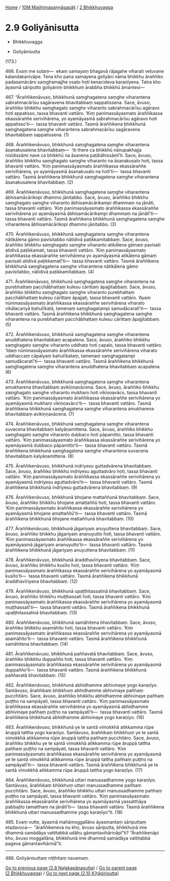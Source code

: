 
[Home](/) / [10M Majjhimapaṇṇāsapāḷi](...md) / [2 Bhikkhuvagga](../10M/2.md)

# 2.9 Goliyānisutta

* Bhikkhuvagga

* Goliyānisutta

(173.)

466\. Evaṃ me sutaṃ—  ekaṃ samayaṃ bhagavā rājagahe viharati veḷuvane kalandakanivāpe. Tena kho pana samayena goliyāni nāma bhikkhu āraññiko padasamācāro saṃghamajjhe osaṭo hoti kenacideva karaṇīyena. Tatra kho āyasmā sāriputto goliyāniṃ bhikkhuṃ ārabbha bhikkhū āmantesi—

467\. “Āraññikenāvuso, bhikkhunā saṃghagatena saṃghe viharantena sabrahmacārīsu sagāravena bhavitabbaṃ sappatissena. Sace, āvuso, āraññiko bhikkhu saṃghagato saṃghe viharanto sabrahmacārīsu agāravo hoti appatisso, tassa bhavanti vattāro. ‘Kiṃ panimassāyasmato āraññikassa ekassāraññe serivihārena, yo ayamāyasmā sabrahmacārīsu agāravo hoti appatisso’ti—  tassa bhavanti vattāro. Tasmā āraññikena bhikkhunā saṃghagatena saṃghe viharantena sabrahmacārīsu sagāravena bhavitabbaṃ sappatissena. (1)

468\. Āraññikenāvuso, bhikkhunā saṃghagatena saṃghe viharantena āsanakusalena bhavitabbaṃ—  ‘iti there ca bhikkhū nānupakhajja nisīdissāmi nave ca bhikkhū na āsanena paṭibāhissāmī’ti. Sace, āvuso, āraññiko bhikkhu saṃghagato saṃghe viharanto na āsanakusalo hoti, tassa bhavanti vattāro. ‘Kiṃ panimassāyasmato āraññikassa ekassāraññe serivihārena, yo ayamāyasmā āsanakusalo na hotī’ti—  tassa bhavanti vattāro. Tasmā āraññikena bhikkhunā saṃghagatena saṃghe viharantena āsanakusalena bhavitabbaṃ. (2)

469\. Āraññikenāvuso, bhikkhunā saṃghagatena saṃghe viharantena ābhisamācārikopi dhammo jānitabbo. Sace, āvuso, āraññiko bhikkhu saṃghagato saṃghe viharanto ābhisamācārikampi dhammaṃ na jānāti, tassa bhavanti vattāro. ‘Kiṃ panimassāyasmato āraññikassa ekassāraññe serivihārena yo ayamāyasmā ābhisamācārikampi dhammaṃ na jānātī’ti—  tassa bhavanti vattāro. Tasmā āraññikena bhikkhunā saṃghagatena saṃghe viharantena ābhisamācārikopi dhammo jānitabbo. (3)

470\. Āraññikenāvuso, bhikkhunā saṃghagatena saṃghe viharantena nātikālena gāmo pavisitabbo nātidivā paṭikkamitabbaṃ. Sace, āvuso, āraññiko bhikkhu saṃghagato saṃghe viharanto atikālena gāmaṃ pavisati atidivā paṭikkamati, tassa bhavanti vattāro. ‘Kiṃ panimassāyasmato āraññikassa ekassāraññe serivihārena yo ayamāyasmā atikālena gāmaṃ pavisati atidivā paṭikkamatī’ti—  tassa bhavanti vattāro. Tasmā āraññikena bhikkhunā saṃghagatena saṃghe viharantena nātikālena gāmo pavisitabbo, nātidivā paṭikkamitabbaṃ. (4)

471\. Āraññikenāvuso, bhikkhunā saṃghagatena saṃghe viharantena na purebhattaṃ pacchābhattaṃ kulesu cārittaṃ āpajjitabbaṃ. Sace, āvuso, āraññiko bhikkhu saṃghagato saṃghe viharanto purebhattaṃ pacchābhattaṃ kulesu cārittaṃ āpajjati, tassa bhavanti vattāro. ‘Ayaṃ nūnimassāyasmato āraññikassa ekassāraññe serivihārena viharato vikālacariyā bahulīkatā, tamenaṃ saṃghagatampi samudācaratī’ti—  tassa bhavanti vattāro. Tasmā āraññikena bhikkhunā saṃghagatena saṃghe viharantena na purebhattaṃ pacchābhattaṃ kulesu cārittaṃ āpajjitabbaṃ. (5)

472\. Āraññikenāvuso, bhikkhunā saṃghagatena saṃghe viharantena anuddhatena bhavitabbaṃ acapalena. Sace, āvuso, āraññiko bhikkhu saṃghagato saṃghe viharanto uddhato hoti capalo, tassa bhavanti vattāro. ‘Idaṃ nūnimassāyasmato āraññikassa ekassāraññe serivihārena viharato uddhaccaṃ cāpalyaṃ bahulīkataṃ, tamenaṃ saṃghagatampi samudācaratī’ti—  tassa bhavanti vattāro. Tasmā āraññikena bhikkhunā saṃghagatena saṃghe viharantena anuddhatena bhavitabbaṃ acapalena. (6)

473\. Āraññikenāvuso, bhikkhunā saṃghagatena saṃghe viharantena amukharena bhavitabbaṃ avikiṇṇavācena. Sace, āvuso, āraññiko bhikkhu saṃghagato saṃghe viharanto mukharo hoti vikiṇṇavāco, tassa bhavanti vattāro. ‘Kiṃ panimassāyasmato āraññikassa ekassāraññe serivihārena yo ayamāyasmā mukharo vikiṇṇavāco’ti—  tassa bhavanti vattāro. Tasmā āraññikena bhikkhunā saṃghagatena saṃghe viharantena amukharena bhavitabbaṃ avikiṇṇavācena. (7)

474\. Āraññikenāvuso, bhikkhunā saṃghagatena saṃghe viharantena suvacena bhavitabbaṃ kalyāṇamittena. Sace, āvuso, āraññiko bhikkhu saṃghagato saṃghe viharanto dubbaco hoti pāpamitto, tassa bhavanti vattāro. ‘Kiṃ panimassāyasmato āraññikassa ekassāraññe serivihārena yo ayamāyasmā dubbaco pāpamitto’ti—  tassa bhavanti vattāro. Tasmā āraññikena bhikkhunā saṃghagatena saṃghe viharantena suvacena bhavitabbaṃ kalyāṇamittena. (8)

475\. Āraññikenāvuso, bhikkhunā indriyesu guttadvārena bhavitabbaṃ. Sace, āvuso, āraññiko bhikkhu indriyesu aguttadvāro hoti, tassa bhavanti vattāro. ‘Kiṃ panimassāyasmato āraññikassa ekassāraññe serivihārena yo ayamāyasmā indriyesu aguttadvāro’ti—  tassa bhavanti vattāro. Tasmā āraññikena bhikkhunā indriyesu guttadvārena bhavitabbaṃ. (9)

476\. Āraññikenāvuso, bhikkhunā bhojane mattaññunā bhavitabbaṃ. Sace, āvuso, āraññiko bhikkhu bhojane amattaññū hoti, tassa bhavanti vattāro. ‘Kiṃ panimassāyasmato āraññikassa ekassāraññe serivihārena yo ayamāyasmā bhojane amattaññū’ti—  tassa bhavanti vattāro. Tasmā āraññikena bhikkhunā bhojane mattaññunā bhavitabbaṃ. (10)

477\. Āraññikenāvuso, bhikkhunā jāgariyaṃ anuyuttena bhavitabbaṃ. Sace, āvuso, āraññiko bhikkhu jāgariyaṃ ananuyutto hoti, tassa bhavanti vattāro. ‘Kiṃ panimassāyasmato āraññikassa ekassāraññe serivihārena yo ayamāyasmā jāgariyaṃ ananuyutto’ti—  tassa bhavanti vattāro. Tasmā āraññikena bhikkhunā jāgariyaṃ anuyuttena bhavitabbaṃ. (11)

478\. Āraññikenāvuso, bhikkhunā āraddhavīriyena bhavitabbaṃ. Sace, āvuso, āraññiko bhikkhu kusīto hoti, tassa bhavanti vattāro. ‘Kiṃ panimassāyasmato āraññikassa ekassāraññe serivihārena yo ayamāyasmā kusīto’ti—  tassa bhavanti vattāro. Tasmā āraññikena bhikkhunā āraddhavīriyena bhavitabbaṃ. (12)

479\. Āraññikenāvuso, bhikkhunā upaṭṭhitassatinā bhavitabbaṃ. Sace, āvuso, āraññiko bhikkhu muṭṭhassatī hoti, tassa bhavanti vattāro. ‘Kiṃ panimassāyasmato āraññikassa ekassāraññe serivihārena yo ayamāyasmā muṭṭhassatī’ti—  tassa bhavanti vattāro. Tasmā āraññikena bhikkhunā upaṭṭhitassatinā bhavitabbaṃ. (13)

480\. Āraññikenāvuso, bhikkhunā samāhitena bhavitabbaṃ. Sace, āvuso, āraññiko bhikkhu asamāhito hoti, tassa bhavanti vattāro. ‘Kiṃ panimassāyasmato āraññikassa ekassāraññe serivihārena yo ayamāyasmā asamāhito’ti—  tassa bhavanti vattāro. Tasmā āraññikena bhikkhunā samāhitena bhavitabbaṃ. (14)

481\. Āraññikenāvuso, bhikkhunā paññavatā bhavitabbaṃ. Sace, āvuso, āraññiko bhikkhu duppañño hoti, tassa bhavanti vattāro. ‘Kiṃ panimassāyasmato āraññikassa ekassāraññe serivihārena yo ayamāyasmā duppañño’ti—  tassa bhavanti vattāro. Tasmā āraññikena bhikkhunā paññavatā bhavitabbaṃ. (15)

482\. Āraññikenāvuso, bhikkhunā abhidhamme abhivinaye yogo karaṇīyo. Santāvuso, āraññikaṃ bhikkhuṃ abhidhamme abhivinaye pañhaṃ pucchitāro. Sace, āvuso, āraññiko bhikkhu abhidhamme abhivinaye pañhaṃ puṭṭho na sampāyati, tassa bhavanti vattāro. ‘Kiṃ panimassāyasmato āraññikassa ekassāraññe serivihārena yo ayamāyasmā abhidhamme abhivinaye pañhaṃ puṭṭho na sampāyatī’ti—  tassa bhavanti vattāro. Tasmā āraññikena bhikkhunā abhidhamme abhivinaye yogo karaṇīyo. (16)

483\. Āraññikenāvuso, bhikkhunā ye te santā vimokkhā atikkamma rūpe āruppā tattha yogo karaṇīyo. Santāvuso, āraññikaṃ bhikkhuṃ ye te santā vimokkhā atikkamma rūpe āruppā tattha pañhaṃ pucchitāro. Sace, āvuso, āraññiko bhikkhu ye te santā vimokkhā atikkamma rūpe āruppā tattha pañhaṃ puṭṭho na sampāyati, tassa bhavanti vattāro. ‘Kiṃ panimassāyasmato āraññikassa ekassāraññe serivihārena yo ayamāyasmā ye te santā vimokkhā atikkamma rūpe āruppā tattha pañhaṃ puṭṭho na sampāyatī’ti—  tassa bhavanti vattāro. Tasmā āraññikena bhikkhunā ye te santā vimokkhā atikkamma rūpe āruppā tattha yogo karaṇīyo. (17)

484\. Āraññikenāvuso, bhikkhunā uttari manussadhamme yogo karaṇīyo. Santāvuso, āraññikaṃ bhikkhuṃ uttari manussadhamme pañhaṃ pucchitāro. Sace, āvuso, āraññiko bhikkhu uttari manussadhamme pañhaṃ puṭṭho na sampāyati, tassa bhavanti vattāro. ‘Kiṃ panimassāyasmato āraññikassa ekassāraññe serivihārena yo ayamāyasmā yassatthāya pabbajito tamatthaṃ na jānātī’ti—  tassa bhavanti vattāro. Tasmā āraññikena bhikkhunā uttari manussadhamme yogo karaṇīyo”ti. (18)

485\. Evaṃ vutte, āyasmā mahāmoggallāno āyasmantaṃ sāriputtaṃ etadavoca—  “āraññikeneva nu kho, āvuso sāriputta, bhikkhunā ime dhammā samādāya vattitabbā udāhu gāmantavihārināpī”ti? “Āraññikenāpi kho, āvuso moggallāna, bhikkhunā ime dhammā samādāya vattitabbā pageva gāmantavihārinā”ti.

---

486\. Goliyānisuttaṃ niṭṭhitaṃ navamaṃ.



[Go to previous page (2.8 Naḷakapānasutta)](2.8.md) / [Go to parent page (2 Bhikkhuvagga)](../10M/2.md) / [Go to next page (2.10 Kīṭāgirisutta)](2.10.md)


